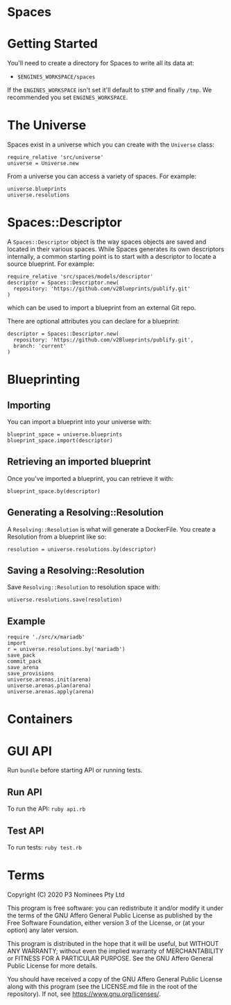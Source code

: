 Spaces
======

# Getting Started

You'll need to create a directory for Spaces to write all its data at:

* `$ENGINES_WORKSPACE/spaces`

If the `ENGINES_WORKSPACE` isn't set it'll default to `$TMP` and finally `/tmp`. We
recommended you set `ENGINES_WORKSPACE`.

# The Universe

Spaces exist in a universe which you can create with the `Universe` class:

```
require_relative 'src/universe'
universe = Universe.new
```

From a universe you can access a variety of spaces. For example:

```
universe.blueprints
universe.resolutions
```

# Spaces::Descriptor

A `Spaces::Descriptor` object is the way spaces objects are saved and located in their various spaces. While Spaces generates its own descriptors internally,
a common starting point is to start with a descriptor to locate a source blueprint. For example:

```
require_relative 'src/spaces/models/descriptor'
descriptor = Spaces::Descriptor.new(
  repository: 'https://github.com/v2Blueprints/publify.git'
)
```

which can be used to import a blueprint from an external Git repo.

There are optional attributes you can declare for a blueprint:

```
descriptor = Spaces::Descriptor.new(
  repository: 'https://github.com/v2Blueprints/publify.git',
  branch: 'current'
)
```

# Blueprinting
## Importing

You can import a blueprint into your universe with:

```
blueprint_space = universe.blueprints
blueprint_space.import(descriptor)
```

## Retrieving an imported blueprint

Once you've imported a blueprint, you can retrieve it with:

```
blueprint_space.by(descriptor)
```

## Generating a Resolving::Resolution

A `Resolving::Resolution` is what will generate a DockerFile. You create a Resolution from a blueprint like so:

```
resolution = universe.resolutions.by(descriptor)
```

## Saving a Resolving::Resolution

Save `Resolving::Resolution` to resolution space with:

```
universe.resolutions.save(resolution)
```

## Example
```
require './src/x/mariadb'
import
r = universe.resolutions.by('mariadb')
save_pack
commit_pack
save_arena
save_provisions
universe.arenas.init(arena)
universe.arenas.plan(arena)
universe.arenas.apply(arena)
```

# Containers

# GUI API

Run `bundle` before starting API or running tests.

## Run API

To run the API: `ruby api.rb`

## Test API

To run tests: `ruby test.rb`


# Terms

Copyright (C) 2020 P3 Nominees Pty Ltd

This program is free software: you can redistribute it and/or modify it under the terms of the GNU Affero General Public License as published by the Free Software Foundation, either version 3 of the License, or (at your option) any later version.

This program is distributed in the hope that it will be useful, but WITHOUT ANY WARRANTY; without even the implied warranty of MERCHANTABILITY or FITNESS FOR A PARTICULAR PURPOSE.  See the GNU Affero General Public License for more details.

You should have received a copy of the GNU Affero General Public License along with this program (see the LICENSE.md file in the root of the repository). If not, see <https://www.gnu.org/licenses/>.
